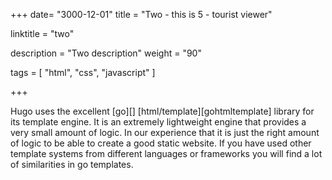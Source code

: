 +++
date= "3000-12-01"
title = "Two - this is 5 - tourist viewer"

linktitle = "two"

description = "Two description"
weight = "90"

tags = [
    "html",
    "css",
    "javascript"
]

+++

Hugo uses the excellent [go][] [html/template][gohtmltemplate] library for
its template engine. It is an extremely lightweight engine that provides a very small amount of logic. In our experience that it is just the right amount of logic to be able to create a good static website. If you have used other template systems from different languages or frameworks you will find a lot of similarities in go templates.

